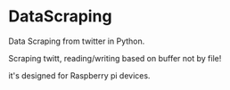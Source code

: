 # DataScraping
Data Scraping from twitter in Python.

Scraping twitt, reading/writing based on buffer not by file!

it's designed for Raspberry pi devices.
